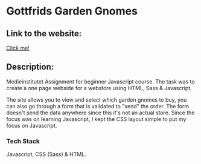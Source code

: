 # Gottfrids Garden Gnomes

## Link to the website:

[Click me!](https://medieinstitutet.github.io/fed23d-js-grundkurs-webshop-bucky-13/)

## Description:

Medieinstitutet Assignment for beginner Javascript course. The task was to create a one page webside for a webstore using HTML, Sass & Javascript.

The site allows you to view and select which garden gnomes to buy, you can also go through a form that is validated to "send" the order. The form doesn't send the data anywhere since this it's not an actual store. Since the focus was on learning Javascript, I kept the CSS layout simple to put my focus on Javascript.

### Tech Stack

Javascript, CSS (Sass) & HTML.
